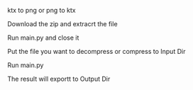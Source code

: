 ktx to png or png to ktx

Download the zip and extracrt the file



Run main.py and close it

Put the file you want to decompress or compress to Input Dir

Run main.py

The result will exportt to Output Dir
